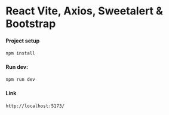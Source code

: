 # React Vite, Axios, Sweetalert & Bootstrap

#### Project setup
```bash
npm install
```

#### Run dev:
```bash
npm run dev
```
#### Link
```link
http://localhost:5173/
```

